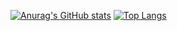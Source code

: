 [![Anurag's GitHub stats](https://github-readme-stats.vercel.app/api?username=SchmitLeonardo&show_icons=true&theme=onedark)](https://github.com/SchmitLeonardo/github-readme-stats?count_private=true)
[![Top Langs](https://github-readme-stats.vercel.app/api/top-langs/?username=SchmitLeonardo)](https://github.com/SchmitLeonardo/github-readme-stats)
